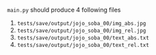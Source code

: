 `main.py` should produce 4 following files
1.  `tests/save/output/jojo_soba_00/img_abs.jpg`
2.  `tests/save/output/jojo_soba_00/img_rel.jpg`
3.  `tests/save/output/jojo_soba_00/text_abs.txt`
4.  `tests/save/output/jojo_soba_00/text_rel.txt`
